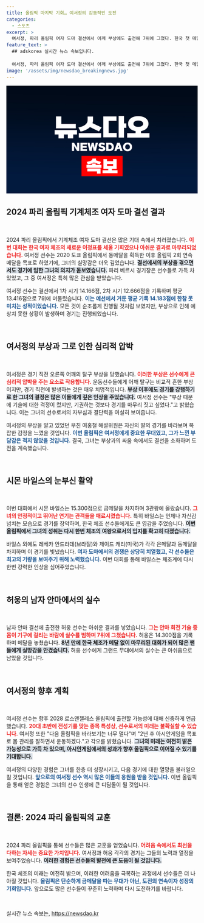 ```yaml
---
title: 올림픽 마지막 기회… 여서정의 감동적인 도전
categories:
  - 스포츠
excerpt: >
  여서정, 파리 올림픽 여자 도마 결선에서 어깨 부상에도 출전해 7위에 그쳤다. 한국 첫 메달리스트의 아쉬운 무대 뒤엔 갑작스런 부상이 있었다. 시몬 바일스는 3관왕에 올라 빛나는 활약을 이어갔다. 여서정의 다음 목표는 아시안게임!
feature_text: >
  ## adskorea 실시간 뉴스 속보입니다.

  여서정, 파리 올림픽 여자 도마 결선에서 어깨 부상에도 출전해 7위에 그쳤다. 한국 첫 메달리스트의 아쉬운 무대 뒤엔 갑작스런 부상이 있었다. 시몬 바일스는 3관왕에 올라 빛나는 활약을 이어갔다. 여서정의 다음 목표는 아시안게임!
image: '/assets/img/newsdao_breakingnews.jpg'
---
```


<p><img src="/assets/img/newsdao_breakingnews.jpg" alt="adskorea 속보" /></p>

<h2 data-ke-size="size26">2024 파리 올림픽 기계체조 여자 도마 결선 결과</h2>

<p data-ke-size="size16">&nbsp;</p>

<p>2024 파리 올림픽에서 기계체조 여자 도마 결선은 많은 기대 속에서 치러졌습니다. <b><span style="color: #ee2323;">이번 대회는 한국 여자 체조의 새로운 이정표를 세울 기회였으나 아쉬운 결과로 마무리되었습니다.</span></b> 여서정 선수는 2020 도쿄 올림픽에서 동메달을 획득한 이후 올림픽 2회 연속 메달을 목표로 하였기에, 그녀의 실망감은 더욱 깊었습니다. <b><span style="background-color: #21538527;">결선에서의 부상을 겪으면서도 경기에 임한 그녀의 의지가 돋보였습니다.</span></b> 파리 베르시 경기장은 선수들로 가득 차 있었고, 그 중 여서정은 특히 많은 관심을 받았습니다.</p>

<p>여서정 선수는 결선에서 1차 시기 14.166점, 2차 시기 12.666점을 기록하며 평균 13.416점으로 7위에 머물렀습니다. <b><span style="color: #1a5490;">이는 예선에서 거둔 평균 기록 14.183점에 한참 못 미치는 성적이었습니다.</span></b> 모든 것이 순조롭게 진행될 것처럼 보였지만, 부상으로 인해 예상치 못한 상황이 발생하며 경기는 진행되었습니다.</p>

<p data-ke-size="size16">&nbsp;</p>

<h2 data-ke-size="size26">여서정의 부상과 그로 인한 심리적 압박</h2>

<p data-ke-size="size16">&nbsp;</p>

<p>여서정은 경기 직전 오른쪽 어깨의 탈구 부상을 당했습니다. <b><span style="color: #ee2323;">이러한 부상은 선수에게 큰 심리적 압박을 주는 요소로 작용합니다.</span></b> 운동선수들에게 어깨 탈구는 비교적 흔한 부상이지만, 경기 직전에 발생하는 것은 매우 치명적입니다. <b><span style="background-color: #21538527;">부상 이후에도 경기를 강행하기로 한 그녀의 결정은 많은 이들에게 깊은 인상을 주었습니다.</span></b> 여서정 선수는 "부상 때문에 기술에 대한 걱정이 컸지만, 기권하는 것보다 경기를 마무리 짓고 싶었다."고 밝혔습니다. 이는 그녀의 선수로서의 자부심과 결단력을 여실히 보여줍니다.</p>

<p>여서정의 부상을 알고 있었던 부친 여홍철 해설위원은 자신의 딸의 경기를 바라보며 복잡한 감정을 느꼈을 것입니다. <b><span style="color: #1a5490;">이번 올림픽은 여서정에게 중요한 무대였고, 그가 느낀 부담감은 적지 않았을 것입니다.</span></b> 결국, 그녀는 부상과의 싸움 속에서도 결선을 소화하며 도전을 계속했습니다.</p>

<p data-ke-size="size16">&nbsp;</p>

<h2 data-ke-size="size26">시몬 바일스의 눈부신 활약</h2>

<p data-ke-size="size16">&nbsp;</p>

<p>이번 대회에서 시몬 바일스는 15.300점으로 금메달을 차지하며 3관왕에 올랐습니다. <b><span style="color: #ee2323;">그녀의 안정적이고 뛰어난 연기는 관객들을 매료시켰습니다.</span></b> 특히 바일스는 언제나 자신감 넘치는 모습으로 경기를 장악하며, 한국 체조 선수들에게도 큰 영감을 주었습니다. <b><span style="background-color: #21538527;">이번 올림픽에서 그녀의 성취는 다시 한번 체조의 여왕으로서의 입지를 확고히 다졌습니다.</span></b></p>

<p>바일스 외에도 레베카 안드라데(브라질)와 제이드 캐리(미국)가 각각 은메달과 동메달을 차지하며 이 경기를 빛냈습니다. <b><span style="color: #1a5490;">여자 도마에서의 경쟁은 상당히 치열했고, 각 선수들은 최고의 기량을 보여주기 위해 노력했습니다.</span></b> 이번 대회를 통해 바일스는 체조계에 다시 한번 강력한 인상을 심어주었습니다.</p>

<p data-ke-size="size16">&nbsp;</p>

<h2 data-ke-size="size26">허웅의 남자 안마에서의 실수</h2>

<p data-ke-size="size16">&nbsp;</p>

<p>남자 안마 결선에 출전한 허웅 선수는 아쉬운 결과를 낳았습니다. <b><span style="color: #ee2323;">그는 안마 회전 기술 중 몸이 기구에 걸리는 바람에 실수를 범하며 7위에 그쳤습니다.</span></b> 허웅은 14.300점을 기록하며 메달을 놓쳤습니다. <b><span style="background-color: #21538527;">8년 만에 한국 체조가 메달 없이 마무리된 대회가 되어 많은 팬들에게 실망감을 안겼습니다.</span></b> 허웅 선수에게 그랜드 무대에서의 실수는 큰 아쉬움으로 남았을 것입니다.</p>

<p data-ke-size="size16">&nbsp;</p>

<h2 data-ke-size="size26">여서정의 향후 계획</h2>

<p data-ke-size="size16">&nbsp;</p>

<p>여서정 선수는 향후 2028 로스앤젤레스 올림픽에 출전할 가능성에 대해 신중하게 언급했습니다. <b><span style="color: #ee2323;">20대 초반에 전성기를 맞는 종목 특성상, 선수로서의 미래는 불확실할 수 있습니다.</span></b> 여서정 또한 "다음 올림픽을 바라보기는 너무 멀다"며 "2년 후 아시안게임을 목표로 몸 관리를 잘하면서 운동하겠다."고 각오를 밝혔습니다. <b><span style="background-color: #21538527;">그녀의 미래는 여전히 밝은 가능성으로 가득 차 있으며, 아시안게임에서의 성과가 향후 올림픽으로 이어질 수 있기를 기대합니다.</span></b></p>

<p>여서정의 다양한 경험은 그녀를 한층 더 성장시키고, 다음 경기에 대한 열망을 불러일으킬 것입니다. <b><span style="color: #1a5490;">앞으로의 여서정 선수 역시 많은 이들의 응원을 받을 것입니다.</span></b> 이번 올림픽을 통해 얻은 경험은 그녀의 선수 인생에 큰 디딤돌이 될 것입니다.</p>

<p data-ke-size="size16">&nbsp;</p>

<h2 data-ke-size="size26">결론: 2024 파리 올림픽의 교훈</h2>

<p data-ke-size="size16">&nbsp;</p>

<p>2024 파리 올림픽을 통해 선수들은 많은 교훈을 얻었습니다. <b><span style="color: #ee2323;">어려움 속에서도 최선을 다하는 자세는 중요한 가치입니다.</span></b> 여서정과 허웅 각각의 경기는 그들의 노력과 열정을 보여주었습니다. <b><span style="background-color: #21538527;">이러한 경험은 선수들의 발전에 큰 도움이 될 것입니다.</span></b></p>

<p>한국 체조의 미래는 여전히 밝으며, 이러한 어려움을 극복하는 과정에서 선수들은 더 나아질 것입니다. <b><span style="color: #1a5490;">올림픽은 단순하게 금메달을 따는 무대가 아닌, 도전의 연속이자 성장의 기회입니다.</span></b> 앞으로도 많은 선수들이 꾸준히 노력하며 다시 도전하기를 바랍니다.</p>

<p data-ke-size="size16">&nbsp;</p>
실시간 뉴스 속보는, <a href="https://newsdao.kr" rel="dofollow">https://newsdao.kr</a>


